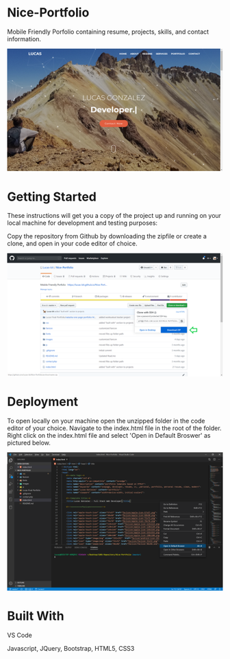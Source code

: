 # Nice-Portfolio
Mobile Friendly Porfolio containing resume, projects, skills, and contact information.

![](portfolio-screenshot-edited.png) 

# Getting Started
These instructions will get you a copy of the project up and running on your local machine for development and testing purposes:

Copy the repository from Github by downloading the zipfile or create a clone, and open in your code editor of choice.

![](portfolio-zip-download-photo.png)

# Deployment

To open locally on your machine open the unzipped folder in the code editor of your choice. Navigate to the index.html file in the root of the folder. Right click on the index.html file and select 'Open in Default Broswer' as pictured below.

![](portfolio-open-broswer-photo.png)

# Built With 
VS Code

Javascript, JQuery, Bootstrap, HTML5, CSS3
 
